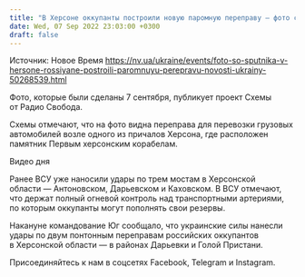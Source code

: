```yaml
---
title: "В Херсоне оккупанты построили новую паромную переправу — фото со спутника"
date: Wed, 07 Sep 2022 23:03:00 +0300
draft: false
---
```

Источник: Новое Время https://nv.ua/ukraine/events/foto-so-sputnika-v-hersone-rossiyane-postroili-paromnuyu-perepravu-novosti-ukrainy-50268539.html


Фото, которые были сделаны 7 сентября, публикует проект Схемы от Радио Свобода.



Схемы отмечают, что на фото видна переправа для перевозки грузовых автомобилей возле одного из причалов Херсона, где расположен памятник Первым херсонским корабелам.

 Видео дня   

Ранее ВСУ уже наносили удары по трем мостам в Херсонской области — Антоновском, Дарьевском и Каховском. В ВСУ отмечают, что держат полный огневой контроль над транспортными артериями, по которым оккупанты могут пополнять свои резервы.

Накануне командование Юг сообщало, что украинские силы нанесли удары по двум понтонным переправам российских оккупантов в Херсонской области — в районах Дарьевки и Голой Пристани.

Присоединяйтесь к нам в соцсетях Facebook, Telegram и Instagram.
